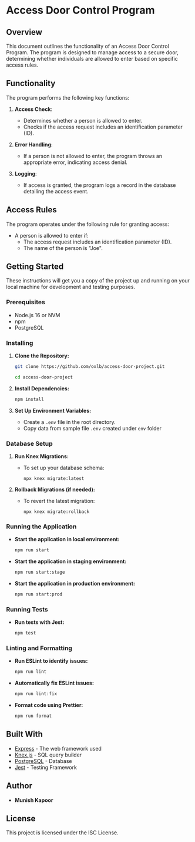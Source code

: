 
# Access Door Control Program

## Overview

This document outlines the functionality of an Access Door Control Program. The program is designed to manage access to a secure door, determining whether individuals are allowed to enter based on specific access rules.

## Functionality

The program performs the following key functions:

1.  **Access Check**:
    
    -   Determines whether a person is allowed to enter.
    -   Checks if the access request includes an identification parameter (ID).
2.  **Error Handling**:
    
    -   If a person is not allowed to enter, the program throws an appropriate error, indicating access denial.
3.  **Logging**:
    
    -   If access is granted, the program logs a record in the database detailing the access event.

## Access Rules

The program operates under the following rule for granting access:

-   A person is allowed to enter if:
    -   The access request includes an identification parameter (ID).
    -   The name of the person is "Joe".

## Getting Started

These instructions will get you a copy of the project up and running on your local machine for development and testing purposes.

### Prerequisites

-   Node.js 16 or NVM
-   npm
-   PostgreSQL

### Installing

1.  **Clone the Repository:**
    
    ``` bash
    git clone https://github.com/oxlb/access-door-project.git
    ``` 
    ``` bash
    cd access-door-project
    ``` 

    
2.  **Install Dependencies:**
   
    ``` bash
    npm install
    ``` 
    
3.  **Set Up Environment Variables:**
    
    -   Create a `.env` file in the root directory.
    -   Copy data from sample file `.env` created under `env` folder

### Database Setup

1.  **Run Knex Migrations:**
    
    -   To set up your database schema:
        
        `npx knex migrate:latest` 
        
2.  **Rollback Migrations (if needed):**
    
    -   To revert the latest migration:
        
        `npx knex migrate:rollback` 
        

### Running the Application

-   **Start the application in local environment:**
    
    ``` bash
    npm run start
    ``` 
    
-   **Start the application in staging environment:**
    
    ``` bash
    npm run start:stage
    ```
    
-   **Start the application in production environment:**
    
    ``` bash
    npm run start:prod
    ```
    

### Running Tests

-   **Run tests with Jest:**
    
    ```bash
    npm test
    ```

### Linting and Formatting

-   **Run ESLint to identify issues:**

    
    ``` bash
    npm run lint
    ``` 
    
-   **Automatically fix ESLint issues:**
    
    ``` bash
    npm run lint:fix
    ``` 
    
-   **Format code using Prettier:**
    
    ``` Bash
    npm run format
    ```
    

## Built With

-   [Express](https://expressjs.com/) - The web framework used
-   [Knex.js](http://knexjs.org/) - SQL query builder
-   [PostgreSQL](https://www.postgresql.org/) - Database
-   [Jest](https://jestjs.io/) - Testing Framework

## Author

-   **Munish Kapoor**

## License

This project is licensed under the ISC License.
